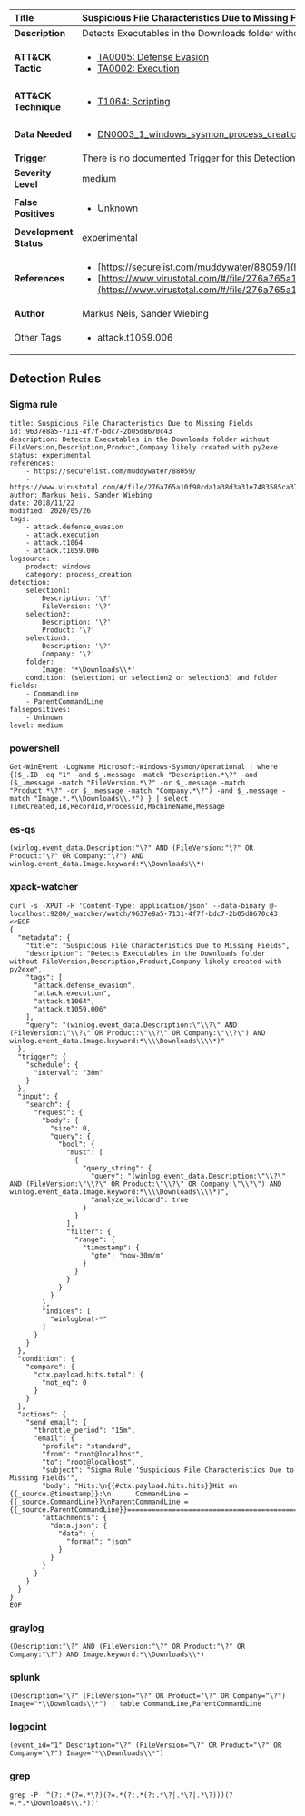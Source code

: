| Title                    | Suspicious File Characteristics Due to Missing Fields       |
|:-------------------------|:------------------|
| **Description**          | Detects Executables in the Downloads folder without FileVersion,Description,Product,Company likely created with py2exe |
| **ATT&amp;CK Tactic**    |  <ul><li>[TA0005: Defense Evasion](https://attack.mitre.org/tactics/TA0005)</li><li>[TA0002: Execution](https://attack.mitre.org/tactics/TA0002)</li></ul>  |
| **ATT&amp;CK Technique** | <ul><li>[T1064: Scripting](https://attack.mitre.org/techniques/T1064)</li></ul>  |
| **Data Needed**          | <ul><li>[DN0003_1_windows_sysmon_process_creation](../Data_Needed/DN0003_1_windows_sysmon_process_creation.md)</li></ul>  |
| **Trigger**              |  There is no documented Trigger for this Detection Rule yet  |
| **Severity Level**       | medium |
| **False Positives**      | <ul><li>Unknown</li></ul>  |
| **Development Status**   | experimental |
| **References**           | <ul><li>[https://securelist.com/muddywater/88059/](https://securelist.com/muddywater/88059/)</li><li>[https://www.virustotal.com/#/file/276a765a10f98cda1a38d3a31e7483585ca3722ecad19d784441293acf1b7beb/detection](https://www.virustotal.com/#/file/276a765a10f98cda1a38d3a31e7483585ca3722ecad19d784441293acf1b7beb/detection)</li></ul>  |
| **Author**               | Markus Neis, Sander Wiebing |
| Other Tags           | <ul><li>attack.t1059.006</li></ul> | 

## Detection Rules

### Sigma rule

```
title: Suspicious File Characteristics Due to Missing Fields
id: 9637e8a5-7131-4f7f-bdc7-2b05d8670c43
description: Detects Executables in the Downloads folder without FileVersion,Description,Product,Company likely created with py2exe
status: experimental
references:
    - https://securelist.com/muddywater/88059/
    - https://www.virustotal.com/#/file/276a765a10f98cda1a38d3a31e7483585ca3722ecad19d784441293acf1b7beb/detection
author: Markus Neis, Sander Wiebing
date: 2018/11/22
modified: 2020/05/26
tags:
    - attack.defense_evasion
    - attack.execution
    - attack.t1064
    - attack.t1059.006
logsource:
    product: windows
    category: process_creation
detection:
    selection1:
        Description: '\?'
        FileVersion: '\?'
    selection2:
        Description: '\?'
        Product: '\?'
    selection3:
        Description: '\?'
        Company: '\?'
    folder:
        Image: '*\Downloads\\*'
    condition: (selection1 or selection2 or selection3) and folder
fields:
    - CommandLine
    - ParentCommandLine
falsepositives:
    - Unknown
level: medium

```





### powershell
    
```
Get-WinEvent -LogName Microsoft-Windows-Sysmon/Operational | where {($_.ID -eq "1" -and $_.message -match "Description.*\?" -and ($_.message -match "FileVersion.*\?" -or $_.message -match "Product.*\?" -or $_.message -match "Company.*\?") -and $_.message -match "Image.*.*\\Downloads\\.*") } | select TimeCreated,Id,RecordId,ProcessId,MachineName,Message
```


### es-qs
    
```
(winlog.event_data.Description:"\?" AND (FileVersion:"\?" OR Product:"\?" OR Company:"\?") AND winlog.event_data.Image.keyword:*\\Downloads\\*)
```


### xpack-watcher
    
```
curl -s -XPUT -H 'Content-Type: application/json' --data-binary @- localhost:9200/_watcher/watch/9637e8a5-7131-4f7f-bdc7-2b05d8670c43 <<EOF
{
  "metadata": {
    "title": "Suspicious File Characteristics Due to Missing Fields",
    "description": "Detects Executables in the Downloads folder without FileVersion,Description,Product,Company likely created with py2exe",
    "tags": [
      "attack.defense_evasion",
      "attack.execution",
      "attack.t1064",
      "attack.t1059.006"
    ],
    "query": "(winlog.event_data.Description:\"\\?\" AND (FileVersion:\"\\?\" OR Product:\"\\?\" OR Company:\"\\?\") AND winlog.event_data.Image.keyword:*\\\\Downloads\\\\*)"
  },
  "trigger": {
    "schedule": {
      "interval": "30m"
    }
  },
  "input": {
    "search": {
      "request": {
        "body": {
          "size": 0,
          "query": {
            "bool": {
              "must": [
                {
                  "query_string": {
                    "query": "(winlog.event_data.Description:\"\\?\" AND (FileVersion:\"\\?\" OR Product:\"\\?\" OR Company:\"\\?\") AND winlog.event_data.Image.keyword:*\\\\Downloads\\\\*)",
                    "analyze_wildcard": true
                  }
                }
              ],
              "filter": {
                "range": {
                  "timestamp": {
                    "gte": "now-30m/m"
                  }
                }
              }
            }
          }
        },
        "indices": [
          "winlogbeat-*"
        ]
      }
    }
  },
  "condition": {
    "compare": {
      "ctx.payload.hits.total": {
        "not_eq": 0
      }
    }
  },
  "actions": {
    "send_email": {
      "throttle_period": "15m",
      "email": {
        "profile": "standard",
        "from": "root@localhost",
        "to": "root@localhost",
        "subject": "Sigma Rule 'Suspicious File Characteristics Due to Missing Fields'",
        "body": "Hits:\n{{#ctx.payload.hits.hits}}Hit on {{_source.@timestamp}}:\n      CommandLine = {{_source.CommandLine}}\nParentCommandLine = {{_source.ParentCommandLine}}================================================================================\n{{/ctx.payload.hits.hits}}",
        "attachments": {
          "data.json": {
            "data": {
              "format": "json"
            }
          }
        }
      }
    }
  }
}
EOF

```


### graylog
    
```
(Description:"\?" AND (FileVersion:"\?" OR Product:"\?" OR Company:"\?") AND Image.keyword:*\\Downloads\\*)
```


### splunk
    
```
(Description="\?" (FileVersion="\?" OR Product="\?" OR Company="\?") Image="*\\Downloads\\*") | table CommandLine,ParentCommandLine
```


### logpoint
    
```
(event_id="1" Description="\?" (FileVersion="\?" OR Product="\?" OR Company="\?") Image="*\\Downloads\\*")
```


### grep
    
```
grep -P '^(?:.*(?=.*\?)(?=.*(?:.*(?:.*\?|.*\?|.*\?)))(?=.*.*\Downloads\\.*))'
```



